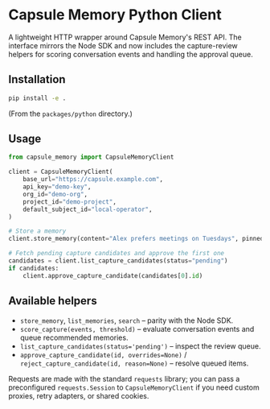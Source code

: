# Capsule Memory Python Client

A lightweight HTTP wrapper around Capsule Memory's REST API. The interface mirrors the Node SDK and now includes the
capture-review helpers for scoring conversation events and handling the approval queue.

## Installation

```bash
pip install -e .
```

(From the `packages/python` directory.)

## Usage

```python
from capsule_memory import CapsuleMemoryClient

client = CapsuleMemoryClient(
    base_url="https://capsule.example.com",
    api_key="demo-key",
    org_id="demo-org",
    project_id="demo-project",
    default_subject_id="local-operator",
)

# Store a memory
client.store_memory(content="Alex prefers meetings on Tuesdays", pinned=True, retention="irreplaceable")

# Fetch pending capture candidates and approve the first one
candidates = client.list_capture_candidates(status="pending")
if candidates:
    client.approve_capture_candidate(candidates[0].id)
```

## Available helpers

- `store_memory`, `list_memories`, `search` – parity with the Node SDK.
- `score_capture(events, threshold)` – evaluate conversation events and queue recommended memories.
- `list_capture_candidates(status='pending')` – inspect the review queue.
- `approve_capture_candidate(id, overrides=None)` / `reject_capture_candidate(id, reason=None)` – resolve queued items.

Requests are made with the standard `requests` library; you can pass a preconfigured `requests.Session` to
`CapsuleMemoryClient` if you need custom proxies, retry adapters, or shared cookies.
